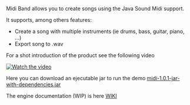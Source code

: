 Midi Band allows you to create songs using the Java Sound Midi support.

It supports, among others features:

* Create a song with multiple instruments (ie drums, bass, guitar, piano, ...)
* Export song to .wav

For a shot introduction of the product see the following video

[![Watch the video](https://i.ytimg.com/vi/HnlVdcr7t5Q/hqdefault.jpg)](https://youtu.be/HnlVdcr7t5Q)

Here you can download an ejecutable jar to run the demo [midi-1.0.1-jar-with-dependencies.jar](https://drive.google.com/file/d/1W6Sef9kPkW4t5bI3AQ5pldAwxmax1LpD/view?usp=sharing)

The engine documentation (WIP) is here [WIKI](https://github.com/xyzjge/game-engine/wiki)
